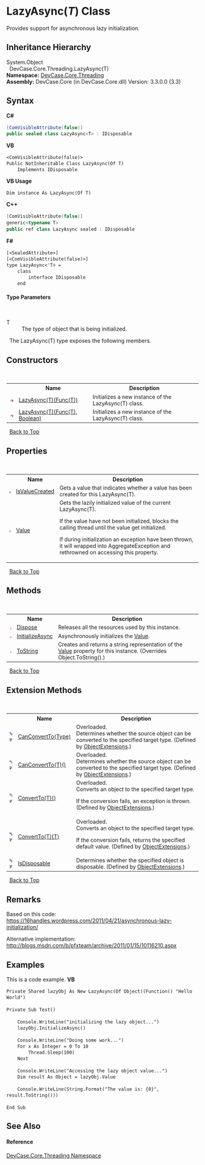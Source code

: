 # LazyAsync(*T*) Class
 

Provides support for asynchronous lazy initialization.


## Inheritance Hierarchy
System.Object<br />&nbsp;&nbsp;DevCase.Core.Threading.LazyAsync(T)<br />
**Namespace:**&nbsp;<a href="N_DevCase_Core_Threading">DevCase.Core.Threading</a><br />**Assembly:**&nbsp;DevCase.Core (in DevCase.Core.dll) Version: 3.3.0.0 (3.3)

## Syntax

**C#**<br />
``` C#
[ComVisibleAttribute(false)]
public sealed class LazyAsync<T> : IDisposable

```

**VB**<br />
``` VB
<ComVisibleAttribute(false)>
Public NotInheritable Class LazyAsync(Of T)
	Implements IDisposable
```

**VB Usage**<br />
``` VB Usage
Dim instance As LazyAsync(Of T)
```

**C++**<br />
``` C++
[ComVisibleAttribute(false)]
generic<typename T>
public ref class LazyAsync sealed : IDisposable
```

**F#**<br />
``` F#
[<SealedAttribute>]
[<ComVisibleAttribute(false)>]
type LazyAsync<'T> =  
    class
        interface IDisposable
    end
```


#### Type Parameters
&nbsp;<dl><dt>T</dt><dd>The type of object that is being initialized.</dd></dl>&nbsp;
The LazyAsync(T) type exposes the following members.


## Constructors
&nbsp;<table><tr><th></th><th>Name</th><th>Description</th></tr><tr><td>![Public method](media/pubmethod.gif "Public method")</td><td><a href="M_DevCase_Core_Threading_LazyAsync_1__ctor">LazyAsync(T)(Func(T))</a></td><td>
Initializes a new instance of the LazyAsync(T) class.</td></tr><tr><td>![Public method](media/pubmethod.gif "Public method")</td><td><a href="M_DevCase_Core_Threading_LazyAsync_1__ctor_1">LazyAsync(T)(Func(T), Boolean)</a></td><td>
Initializes a new instance of the LazyAsync(T) class.</td></tr></table>&nbsp;
<a href="#lazyasync(*t*)-class">Back to Top</a>

## Properties
&nbsp;<table><tr><th></th><th>Name</th><th>Description</th></tr><tr><td>![Public property](media/pubproperty.gif "Public property")</td><td><a href="P_DevCase_Core_Threading_LazyAsync_1_IsValueCreated">IsValueCreated</a></td><td>
Gets a value that indicates whether a value has been created for this LazyAsync(T).</td></tr><tr><td>![Public property](media/pubproperty.gif "Public property")</td><td><a href="P_DevCase_Core_Threading_LazyAsync_1_Value">Value</a></td><td>
Gets the lazily initialized value of the current LazyAsync(T). 

 If the value have not been initialized, blocks the calling thread until the value get initialized. 

 If during initialization an exception have been thrown, it will wrapped into AggregateException and rethrowned on accessing this property.</td></tr></table>&nbsp;
<a href="#lazyasync(*t*)-class">Back to Top</a>

## Methods
&nbsp;<table><tr><th></th><th>Name</th><th>Description</th></tr><tr><td>![Public method](media/pubmethod.gif "Public method")</td><td><a href="M_DevCase_Core_Threading_LazyAsync_1_Dispose">Dispose</a></td><td>
Releases all the resources used by this instance.</td></tr><tr><td>![Public method](media/pubmethod.gif "Public method")</td><td><a href="M_DevCase_Core_Threading_LazyAsync_1_InitializeAsync">InitializeAsync</a></td><td>
Asynchronously initializes the <a href="P_DevCase_Core_Threading_LazyAsync_1_Value">Value</a>.</td></tr><tr><td>![Public method](media/pubmethod.gif "Public method")</td><td><a href="M_DevCase_Core_Threading_LazyAsync_1_ToString">ToString</a></td><td>
Creates and returns a string representation of the <a href="P_DevCase_Core_Threading_LazyAsync_1_Value">Value</a> property for this instance.
 (Overrides Object.ToString().)</td></tr></table>&nbsp;
<a href="#lazyasync(*t*)-class">Back to Top</a>

## Extension Methods
&nbsp;<table><tr><th></th><th>Name</th><th>Description</th></tr><tr><td>![Public Extension Method](media/pubextension.gif "Public Extension Method")![Code example](media/CodeExample.png "Code example")</td><td><a href="M_DevCase_Core_Extensions_Object_ObjectExtensions_CanConvertTo">CanConvertTo(Type)</a></td><td>Overloaded.  
Determines whether the source object can be converted to the specified target type.
 (Defined by <a href="T_DevCase_Core_Extensions_Object_ObjectExtensions">ObjectExtensions</a>.)</td></tr><tr><td>![Public Extension Method](media/pubextension.gif "Public Extension Method")![Code example](media/CodeExample.png "Code example")</td><td><a href="M_DevCase_Core_Extensions_Object_ObjectExtensions_CanConvertTo__1">CanConvertTo(T)()</a></td><td>Overloaded.  
Determines whether the source object can be converted to the specified target type.
 (Defined by <a href="T_DevCase_Core_Extensions_Object_ObjectExtensions">ObjectExtensions</a>.)</td></tr><tr><td>![Public Extension Method](media/pubextension.gif "Public Extension Method")![Code example](media/CodeExample.png "Code example")</td><td><a href="M_DevCase_Core_Extensions_Object_ObjectExtensions_ConvertTo__1">ConvertTo(T)()</a></td><td>Overloaded.  
Converts an object to the specified target type. 

 If the conversion fails, an exception is thrown.
 (Defined by <a href="T_DevCase_Core_Extensions_Object_ObjectExtensions">ObjectExtensions</a>.)</td></tr><tr><td>![Public Extension Method](media/pubextension.gif "Public Extension Method")![Code example](media/CodeExample.png "Code example")</td><td><a href="M_DevCase_Core_Extensions_Object_ObjectExtensions_ConvertTo__1_1">ConvertTo(T)(T)</a></td><td>Overloaded.  
Converts an object to the specified target type. 

 If the conversion fails, returns the specified default value.
 (Defined by <a href="T_DevCase_Core_Extensions_Object_ObjectExtensions">ObjectExtensions</a>.)</td></tr><tr><td>![Public Extension Method](media/pubextension.gif "Public Extension Method")![Code example](media/CodeExample.png "Code example")</td><td><a href="M_DevCase_Core_Extensions_Object_ObjectExtensions_IsDisposable">IsDisposable</a></td><td>
Determines whether the specified object is disposable.
 (Defined by <a href="T_DevCase_Core_Extensions_Object_ObjectExtensions">ObjectExtensions</a>.)</td></tr></table>&nbsp;
<a href="#lazyasync(*t*)-class">Back to Top</a>

## Remarks
Based on this code: <a href="https://16handles.wordpress.com/2011/04/21/asynchronous-lazy-initialization/" target="_blank">https://16handles.wordpress.com/2011/04/21/asynchronous-lazy-initialization/</a>

 Alternative implementation: <a href="http://blogs.msdn.com/b/pfxteam/archive/2011/01/15/10116210.aspx" target="_blank">http://blogs.msdn.com/b/pfxteam/archive/2011/01/15/10116210.aspx</a>

## Examples
This is a code example. 
**VB**<br />
``` VB
Private Shared lazyObj As New LazyAsync(Of Object)(Function() "Hello World")

Private Sub Test()

    Console.WriteLine("initializing the lazy object...")
    lazyObj.InitializeAsync()

    Console.WriteLine("Doing some work...")
    For x As Integer = 0 To 10
        Thread.Sleep(100)
    Next

    Console.WriteLine("Accessing the lazy object value...")
    Dim result As Object = lazyObj.Value

    Console.WriteLine(String.Format("The value is: {0}", result.ToString()))

End Sub
```


## See Also


#### Reference
<a href="N_DevCase_Core_Threading">DevCase.Core.Threading Namespace</a><br />